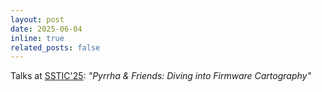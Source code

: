 ```yaml
---
layout: post
date: 2025-06-04
inline: true
related_posts: false
---
```


Talks at [SSTIC'25](https://www.sstic.org/2025/presentation/pyrrha_diving_into_firmware_cartography/): _"Pyrrha & Friends: Diving into Firmware Cartography"_
